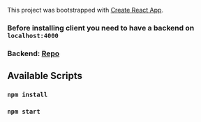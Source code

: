 This project was bootstrapped with [Create React App](https://github.com/facebook/create-react-app).

### Before installing client you need to have a backend on `localhost:4000`

### Backend: [Repo](https://github.com/scandiweb/junior-react-endpoint)

## Available Scripts

### `npm install`

### `npm start`
